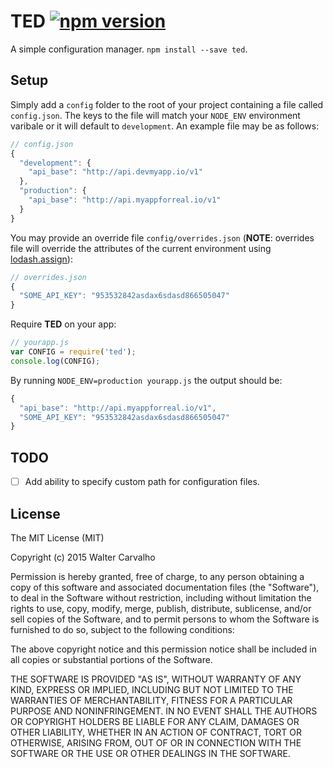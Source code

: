 TED [![npm version](https://badge.fury.io/js/ted.svg)](http://badge.fury.io/js/ted)
===

A simple configuration manager. `npm install --save ted`.

## Setup
Simply add a `config` folder to the root of your project containing a file called `config.json`. The keys to the file will match your `NODE_ENV` environment varibale or it will default to `development`. An example file may be as follows:

```js
// config.json
{
  "development": {
    "api_base": "http://api.devmyapp.io/v1"
  },
  "production": {
    "api_base": "http://api.myappforreal.io/v1"
  }
}
```

You may provide an override file `config/overrides.json` (**NOTE**: overrides file will override the attributes of the current environment using [lodash.assign](https://lodash.com/docs#assign)):

```js
// overrides.json
{
  "SOME_API_KEY": "953532842asdax6sdasd866505047"
}
```

Require **TED** on your app:

```js
// yourapp.js
var CONFIG = require('ted');
console.log(CONFIG);
```

By running `NODE_ENV=production yourapp.js` the output should be:
```js
{
  "api_base": "http://api.myappforreal.io/v1",
  "SOME_API_KEY": "953532842asdax6sdasd866505047"
}
```

## TODO
- [ ] Add ability to specify custom path for configuration files.

## License

The MIT License (MIT)

Copyright (c) 2015 Walter Carvalho

Permission is hereby granted, free of charge, to any person obtaining a copy
of this software and associated documentation files (the "Software"), to deal
in the Software without restriction, including without limitation the rights
to use, copy, modify, merge, publish, distribute, sublicense, and/or sell
copies of the Software, and to permit persons to whom the Software is
furnished to do so, subject to the following conditions:

The above copyright notice and this permission notice shall be included in
all copies or substantial portions of the Software.

THE SOFTWARE IS PROVIDED "AS IS", WITHOUT WARRANTY OF ANY KIND, EXPRESS OR
IMPLIED, INCLUDING BUT NOT LIMITED TO THE WARRANTIES OF MERCHANTABILITY,
FITNESS FOR A PARTICULAR PURPOSE AND NONINFRINGEMENT. IN NO EVENT SHALL THE
AUTHORS OR COPYRIGHT HOLDERS BE LIABLE FOR ANY CLAIM, DAMAGES OR OTHER
LIABILITY, WHETHER IN AN ACTION OF CONTRACT, TORT OR OTHERWISE, ARISING FROM,
OUT OF OR IN CONNECTION WITH THE SOFTWARE OR THE USE OR OTHER DEALINGS IN
THE SOFTWARE.
